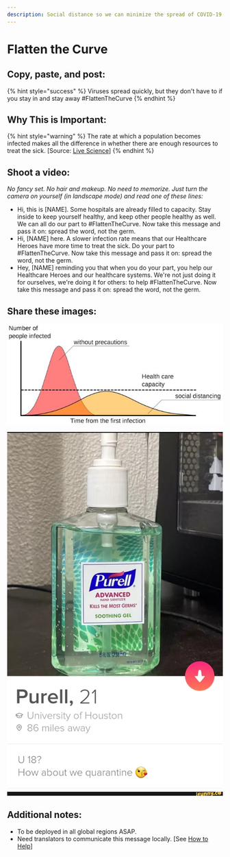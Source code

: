 ```yaml
---
description: Social distance so we can minimize the spread of COVID-19
---
```


# Flatten the Curve

## Copy, paste, and post:

{% hint style="success" %}
Viruses spread quickly, but they don't have to if you stay in and stay away \#FlattenTheCurve
{% endhint %}

## Why This is Important:

{% hint style="warning" %}
The rate at which a population becomes infected makes all the difference in whether there are enough resources to treat the sick. \[Source: [Live Science](https://www.livescience.com/coronavirus-flatten-the-curve.html)\]
{% endhint %}

## Shoot a video:

_No fancy set. No hair and makeup. No need to memorize. Just turn the camera on yourself \(in landscape mode\) and read one of these lines:_

* Hi, this is \[NAME\]. Some hospitals are already filled to capacity. Stay inside to keep yourself healthy, and keep other people healthy as well. We can all do our part to \#FlattenTheCurve. Now take this message and pass it on: spread the word, not the germ. 
* Hi, \[NAME\] here. A slower infection rate means that our Healthcare Heroes have more time to treat the sick. Do your part to \#FlattenTheCurve. Now take this message and pass it on: spread the word, not the germ. 
* Hey, \[NAME\] reminding you that when you do your part, you help our Healthcare Heroes and our healthcare systems. We're not just doing it for ourselves, we're doing it for others: to help \#FlattenTheCurve. Now take this message and pass it on: spread the word, not the germ.

## Share these images:

![\(Image credit: Johannes Kalliauer/ CC BY-SA 4.0\)](../.gitbook/assets/kpry6iosupnfc6cxyevqag-650-80.jpg)

![](../.gitbook/assets/cc01c3a02974edefb68101fec186a312b6ea21d3a7d6760989907435ba504cc1_1.jpg)

## Additional notes:

* To be deployed in all global regions ASAP.
* Need translators to communicate this message locally. \[See [How to Help](../how-to-help.md)\]

